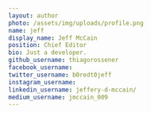 ```yaml
---
layout: author
photo: /assets/img/uploads/profile.png
name: jeff
display_name: Jeff McCain
position: Chief Editor
bio: Just a developer.
github_username: thiagorossener
facebook_username: 
twitter_username: b0redt0jeff
instagram_username: 
linkedin_username: jeffery-d-mccain/
medium_username: jmccain_009
---
```


